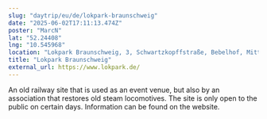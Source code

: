 ```yaml
---
slug: "daytrip/eu/de/lokpark-braunschweig"
date: "2025-06-02T17:11:13.474Z"
poster: "MarcN"
lat: "52.24408"
lng: "10.545968"
location: "Lokpark Braunschweig, 3, Schwartzkopffstraße, Bebelhof, Mitte, Braunschweig, Niedersachsen, 38126, Deutschland"
title: "Lokpark Braunschweig"
external_url: https://www.lokpark.de/
---
```

An old railway site that is used as an event venue, but also by an association that restores old steam locomotives. The site is only open to the public on certain days. Information can be found on the website. 